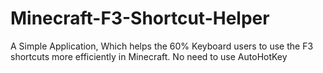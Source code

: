 # Minecraft-F3-Shortcut-Helper
A Simple Application, Which helps the 60% Keyboard users to use the F3 shortcuts more efficiently in Minecraft. No need to use AutoHotKey
